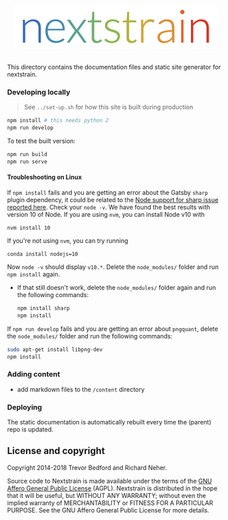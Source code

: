 <div align="center">
    <img src="static/logos/nextstrain_should_be_svg.png" alt="Logo" width='472px' height='100px'/>
</div>

<br/>


This directory contains the documentation files and static site generator for nextstrain.

### Developing locally

> See `../set-up.sh` for how this site is built during production

```bash
npm install # this needs python 2
npm run develop
```

To test the built version:
```bash
npm run build
npm run serve
```

#### Troubleshooting on Linux
If `npm install` fails and you are getting an error about the Gatsby `sharp` plugin dependency, it could be related to the [Node support for sharp issue reported here](https://github.com/lovell/sharp/issues/1668). Check your `node -v`. We have found the best results with version 10 of Node. If you are using `nvm`, you can install Node v10 with

    nvm install 10

If you're not using `nvm`, you can try running

    conda install nodejs=10

Now `node -v` should display `v10.*`. Delete the `node_modules/` folder and run `npm install` again.
* If that still doesn't work, delete the `node_modules/` folder again and run the following commands:
    ```sh
    npm install sharp
    npm install
    ```
If `npm run develop` fails and you are getting an error about `pngquant`, delete the `node_modules/` folder and run the following commands:
  ```sh
  sudo apt-get install libpng-dev
  npm install
  ```


### Adding content
* add markdown files to the `/content` directory


### Deploying
The static documentation is automatically rebuilt every time the (parent) repo is updated.


## License and copyright

Copyright 2014-2018 Trevor Bedford and Richard Neher.

Source code to Nextstrain is made available under the terms of the [GNU Affero General Public License](LICENSE.txt) (AGPL). Nextstrain is distributed in the hope that it will be useful, but WITHOUT ANY WARRANTY; without even the implied warranty of MERCHANTABILITY or FITNESS FOR A PARTICULAR PURPOSE.  See the GNU Affero General Public License for more details.
